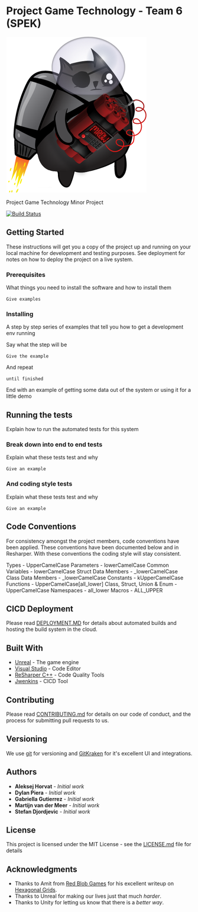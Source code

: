 # Project Game Technology - Team 6 (SPEK)

![logo](img/logo.png)

Project Game Technology Minor Project

[![Build Status](http://137.116.249.74:8080/job/PGT-CICD/badge/icon)](http://137.116.249.74:8080/job/PGT-CICD/)

## Getting Started

These instructions will get you a copy of the project up and running on your local machine for development and testing purposes. See deployment for notes on how to deploy the project on a live system.

### Prerequisites

What things you need to install the software and how to install them

```
Give examples
```

### Installing

A step by step series of examples that tell you how to get a development env running

Say what the step will be

```
Give the example
```

And repeat

```
until finished
```

End with an example of getting some data out of the system or using it for a little demo

## Running the tests

Explain how to run the automated tests for this system

### Break down into end to end tests

Explain what these tests test and why

```
Give an example
```

### And coding style tests

Explain what these tests test and why

```
Give an example
```

## Code Conventions
For consistency amongst the project members, code conventions have been applied. These conventions have been documented below and in Resharper. With these conventions the coding style will stay consistent.

Types - UpperCamelCase
Parameters - lowerCamelCase
Common Variables - lowerCamelCase
Struct Data Members - _lowerCamelCase
Class Data Members - _lowerCamelCase
Constants - kUpperCamelCase
Functions - UpperCamelCase[all_lower]
Class, Struct, Union & Enum - UpperCamelCase
Namespaces - all_lower
Macros - ALL_UPPER

## CICD Deployment

Please read [DEPLOYMENT.MD](CICD/Deployment.md) for details about automated builds and hosting the build system in the cloud.

## Built With

* [Unreal](https://www.unrealengine.com/) - The game engine
* [Visual Studio](https://visualstudio.microsoft.com/) - Code Editor
* [ReSharper C++](https://www.jetbrains.com/resharper-cpp/) - Code Quality Tools
* [Jwenkins](https://jenkins.io/) - CICD Tool

## Contributing

Please read [CONTRIBUTING.md](https://gist.github.com/PurpleBooth/b24679402957c63ec426) for details on our code of conduct, and the process for submitting pull requests to us.

## Versioning

We use [git](https://git-scm.com/) for versioning and [GitKraken](https://www.gitkraken.com/) for it's excellent UI and integrations.

## Authors

* **Aleksej Horvat** - *Initial work*
* **Dylan Piera** - *Initial work*
* **Gabriella Gutierrez** - *Initial work*
* **Martijn van der Meer** - *Initial work*
* **Stefan Djordjevic** - *Initial work*

## License

This project is licensed under the MIT License - see the [LICENSE.md](LICENSE.md) file for details

## Acknowledgments

* Thanks to Amit from [Red Blob Games](www.redblobgames.com) for his excellent writeup on [Hexagonal Grids](https://www.redblobgames.com/grids/hexagons/).
* Thanks to Unreal for making our lives just that much _harder_.
* Thanks to Unity for letting us know that there is a _better way_.
